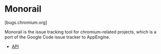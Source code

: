 # Monorail

[bugs.chromium.org]

Monorail is the issue tracking tool for chromium-related projects, which is a port of the Google Code issue tracker to AppEngine.

* [API](doc/api.md)